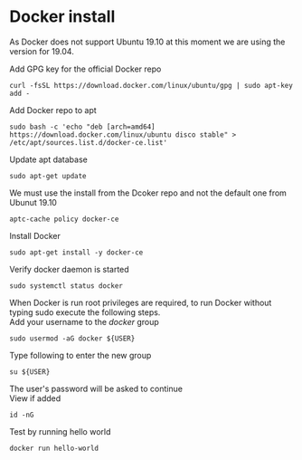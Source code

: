 

# Docker install
As Docker does not support Ubuntu 19.10 at this moment we are using the version for 19.04.  
  
    
Add GPG key for the official Docker repo
```
curl -fsSL https://download.docker.com/linux/ubuntu/gpg | sudo apt-key add -
```
   
Add Docker repo to apt
```
sudo bash -c 'echo "deb [arch=amd64] https://download.docker.com/linux/ubuntu disco stable" > /etc/apt/sources.list.d/docker-ce.list'
```

Update apt database
```
sudo apt-get update
```

We must use the install from the Dcoker repo and not the default one from Ubunut 19.10
```
aptc-cache policy docker-ce
```

Install Docker
```
sudo apt-get install -y docker-ce
```

Verify docker daemon is started
```
sudo systemctl status docker
```

When Docker is run root privileges are required, to run Docker without typing sudo execute the following steps.  
Add your username to the *docker* group  
```
sudo usermod -aG docker ${USER}
```
Type following to enter the new group
```
su ${USER}
```
The user's password will be asked to continue    
View if added  
```
id -nG
```

Test by running hello world
```
docker run hello-world
```
